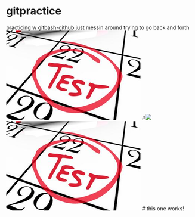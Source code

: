 # gitpractice
practicing w gitbash-github
just messin around
trying to go back and forth
![firstimage](/images/test_UoM.jpg)
#![](/images/images/test_UoM.jpg)
![first_image](images/test_UoM.jpg) # this one works!

